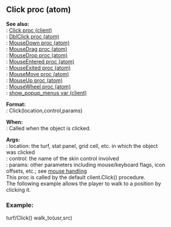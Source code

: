 ## Click proc (atom)    
**See also:**    
:   [Click proc (client)](/client/proc/Click)    
:   [DblClick proc (atom)](/atom/proc/DblClick)    
:   [MouseDown proc (atom)](/atom/proc/MouseDown)    
:   [MouseDrag proc (atom)](/atom/proc/MouseDrag)    
:   [MouseDrop proc (atom)](/atom/proc/MouseDrop)    
:   [MouseEntered proc (atom)](/atom/proc/MouseEntered)    
:   [MouseExited proc (atom)](/atom/proc/MouseExited)    
:   [MouseMove proc (atom)](/atom/proc/MouseMove)    
:   [MouseUp proc (atom)](/atom/proc/MouseUp)    
:   [MouseWheel proc (atom)](/atom/proc/MouseWheel)    
:   [show_popup_menus var (client)](/client/var/show_popup_menus)    
<!-- -->    
**Format:**    
:   Click(location,control,params)    
<!-- -->    
**When:**    
:   Called when the object is clicked.    
<!-- -->    
**Args:**    
:   location: the turf, stat panel, grid cell, etc. in which the object    
    was clicked    
:   control: the name of the skin control involved    
:   params: other parameters including mouse/keyboard flags, icon    
    offsets, etc.; see [mouse handling](/DM/mouse)    
This proc is called by the default client.Click() procedure.    
The following example allows the player to walk to a position by    
clicking it.    
### Example:    
turf/Click() walk_to(usr,src)  